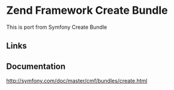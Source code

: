 # Zend Framework Create Bundle

This is port from Symfony Create Bundle

## Links

## Documentation

http://symfony.com/doc/master/cmf/bundles/create.html
